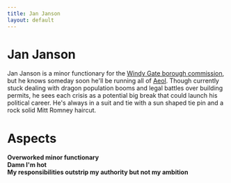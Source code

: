 ```yaml
---
title: Jan Janson
layout: default
---
```


# Jan Janson
Jan Janson is a minor functionary for the [Windy Gate borough commission](/FATE_in_the_BAWG/factions/Windy_Gate_borough_commission.html), but he knows someday soon he'll be running all of [Aeol](/FATE_in_the_BAWG/locations/Aeol.html). Though currently stuck dealing with dragon population booms and legal battles over building permits, he sees each crisis as a potential big break that could launch his political career. He's always in a suit and tie with a sun shaped tie pin and a rock solid Mitt Romney haircut.

# Aspects
**Overworked minor functionary** \
**Damn I'm hot** \
**My responsibilities outstrip my authority but not my ambition**